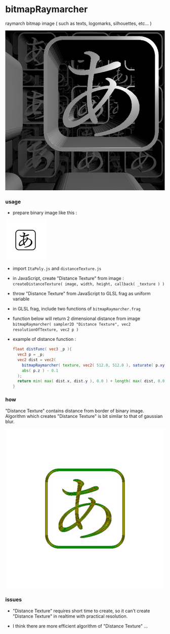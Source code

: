 # bitmapRaymarcher

raymarch bitmap image ( such as texts, logomarks, silhouettes, etc... )

![](sample.png)

### usage

- prepare binary image like this :
<img src="a.png" width="128">

- import `ItaPoly.js` and `distanceTexture.js`

- in JavaScript, create "Distance Texture" from image :
  `createDistanceTexture( image, width, height, callback( _texture ) )`

- throw "Distance Texture" from JavaScript to GLSL frag as uniform variable

- in GLSL frag, include two functions of `bitmapRaymarcher.frag`

- function below will return 2 dimensional distance from image
  `bitmapRaymarcher( sampler2D "Distance Texture", vec2 resolutionOfTexture, vec2 p )`

- example of distance function :
  ```GLSL
  float distFunc( vec3 _p ){
    vec3 p = _p;
    vec2 dist = vec2(
      bitmapRaymarcher( texture, vec2( 512.0, 512.0 ), saturate( p.xy + 0.5 ) ),
      abs( p.z ) - 0.1
    );
    return min( max( dist.x, dist.y ), 0.0 ) + length( max( dist, 0.0 ) );
  }
  ```

### how

"Distance Texture" contains distance from border of binary image.
Algorithm which creates "Distance Texture" is bit similar to that of gaussian blur.

<img src="distTexture.png">

### issues

- "Distance Texture" requires short time to create, so it can't create "Distance Texture" in realtime with practical resolution.

- I think there are more efficient algorithm of "Distance Texture" ...
